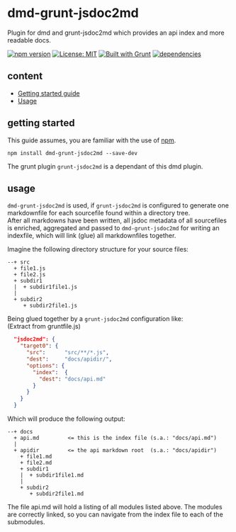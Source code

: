 # dmd-grunt-jsdoc2md
Plugin for dmd and grunt-jsdoc2md which provides an api index and more readable docs.  

[![npm version](https://img.shields.io/npm/v/dmd-grunt-jsdoc2md?color=blue)](https://www.npmjs.com/package/dmd-grunt-jsdoc2md)
[![License: MIT](https://img.shields.io/badge/License-MIT-blue.svg)](https://opensource.org/licenses/MIT)
[![Built with Grunt](https://cdn.gruntjs.com/builtwith.svg)](https://gruntjs.com/)
[![dependencies](https://david-dm.org/db-developer/dmd-grunt-jsdoc2md.svg)](https://david-dm.org/)
## content ##

* [Getting started guide](#getting-started)
* [Usage](#usage)

## getting started ##

This guide assumes, you are familiar with the use of [npm](https://npmjs.com "Homepage of npm").

<code>npm install dmd-grunt-jsdoc2md --save-dev</code>

The grunt plugin <code>grunt-jsdoc2md</code> is a dependant of this dmd plugin.

## usage ##

<code>dmd-grunt-jsdoc2md</code> is used, if <code>grunt-jsdoc2md</code> is configured to
generate one markdownfile for each sourcefile found within a directory tree.  
After all markdowns have been written, all jsdoc metadata of all sourcefiles is enriched,
aggregated and passed to <code>dmd-grunt-jsdoc2md</code> for writing an indexfile, which
will link (glue) all markdownfiles together.  

Imagine the following directory structure for your source files:  

```
--+ src
  + file1.js
  + file2.js
  + subdir1
  |  + subdir1file1.js
  |
  + subdir2
     + subdir2file1.js
```

Being glued together by a <code>grunt-jsdoc2md</code> configuration like:  
(Extract from gruntfile.js)

```json
  "jsdoc2md": {
    "target0": {
      "src":      "src/**/*.js",
      "dest":     "docs/apidir/",
      "options": {
        "index":  {
          "dest": "docs/api.md"
        }
      }
    }
  }
```

Which will produce the following output:

```
--+ docs
  + api.md         <= this is the index file (s.a.: "docs/api.md")
  |
  + apidir         <= the api markdown root  (s.a.: "docs/apidir")
    + file1.md
    + file2.md
    + subdir1
    |  + subdir1file1.md
    |
    + subdir2
       + subdir2file1.md
```

The file api.md will hold a listing of all modules listed above.
The modules are correctly linked, so you can navigate from the index file
to each of the submodules.
